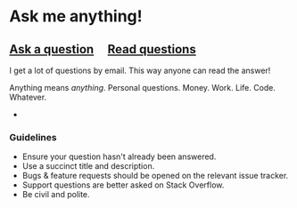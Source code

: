 # Ask me anything!

## [Ask a question](../../issues/new) &nbsp;&nbsp;&nbsp; [Read questions](../../issues?q=is%3Aissue+is%3Aclosed+sort%3Aupdated-desc%20%3a-label:invalid)

I get a lot of questions by email. This way anyone can read the answer!

Anything means *anything*. Personal questions. Money. Work. Life. Code. Whatever.

-

### Guidelines

- Ensure your question hasn't already been answered.
- Use a succinct title and description.
- Bugs & feature requests should be opened on the relevant issue tracker.
- Support questions are better asked on Stack Overflow.
- Be civil and polite.

